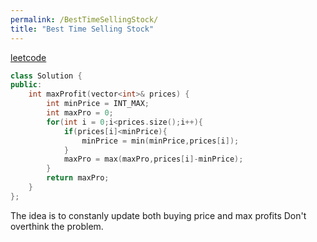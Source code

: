 ```yaml
---
permalink: /BestTimeSellingStock/
title: "Best Time Selling Stock"
---
```


[leetcode](https://leetcode.com/problems/best-time-to-buy-and-sell-stock/)

```cpp
class Solution {
public:
    int maxProfit(vector<int>& prices) {
        int minPrice = INT_MAX;
        int maxPro = 0;
        for(int i = 0;i<prices.size();i++){
            if(prices[i]<minPrice){
                minPrice = min(minPrice,prices[i]);
            }
            maxPro = max(maxPro,prices[i]-minPrice);
        }
        return maxPro;
    }
};
```
The idea is to constanly update both buying price and max profits
Don't overthink the problem.